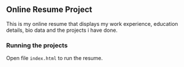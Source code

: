 ## Online Resume Project

This is my online resume that displays my work experience, education details, bio data and the projects i have done.

### Running the projects

Open file `index.html` to run the resume.